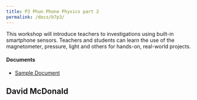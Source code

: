 ```yaml
---
title: P3 Phun Phone Physics part 2
permalink: /docs/b7p3/
---
```


This workshop will introduce teachers to investigations using built-in smartphone sensors.  Teachers and students can learn the use of the magnetometer, pressure, light and others for hands-on, real-world projects.

#### Documents
 - [Sample Document](../wednesday/breakout7/documents/b1p1d1.pdf)

## David McDonald
